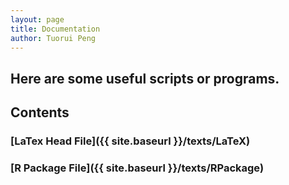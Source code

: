```yaml
---
layout: page
title: Documentation
author: Tuorui Peng
---
```


Here are some useful scripts or programs.
-----------
<!-- 
## Search

<form id="site_search">
<div>Explore topics you are intersted in:</div>
<br>
<input id="search" placeholder='Search in Blogs...' type="text"/></form>

<div id="results"></div>
<ul id="search_results"></ul>
<script src="{{site.baseurl}}/assets/js/lunr.min.js"></script>
<script src="https://ajax.googleapis.com/ajax/libs/jquery/1.11.3/jquery.min.js"></script>
<script src="{{site.baseurl}}/assets/js/search.js"></script>

----------- -->


## Contents

### [LaTex Head File]({{ site.baseurl }}/texts/LaTeX)

### [R Package File]({{ site.baseurl }}/texts/RPackage)
